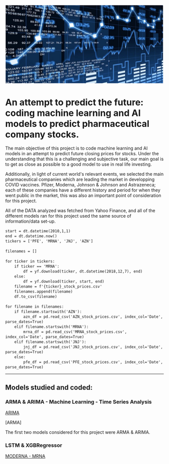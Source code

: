 ![](./PNG_files/image_1.png)

# An attempt to predict the future: coding machine learning and AI models to predict pharmaceutical company stocks.

The main objective of this project is to code machine learning and AI models in an attempt to predict future closing prices for stocks. Under the understanding that this is a challenging and subjective task, our main goal is to get as close as possible to a good model to use in real life investing. 

Additionally, in light of current world's relevant events, we selected the main pharmaceutical companies which are leading the market in developping COVID vaccines. Pfizer, Moderna, Johnson & Johnson and Astrazeneca; each of these companies have a different history and period for when they went public in the market, this was also an important point of consideration for this project.

All of the DATA analyzed was fetched from Yahoo Finance, and all of the different models ran for this project used the same source of information/data set-up.

```python:
start = dt.datetime(2010,1,1)
end = dt.datetime.now()
tickers = ['PFE', 'MRNA', 'JNJ', 'AZN']

filenames = []

for ticker in tickers:
    if ticker == 'MRNA':
        df = yf.download(ticker, dt.datetime(2018,12,7), end)
    else:
        df = yf.download(ticker, start, end)
    filename = f'{ticker}_stock_prices.csv'
    filenames.append(filename)
    df.to_csv(filename)
    
for filename in filenames:
    if filename.startswith('AZN'):
        azn_df = pd.read_csv('AZN_stock_prices.csv', index_col='Date', parse_dates=True)
    elif filename.startswith('MRNA'):
        mrna_df = pd.read_csv('MRNA_stock_prices.csv', index_col='Date', parse_dates=True)
    elif filename.startswith('JNJ'):
        jnj_df = pd.read_csv('JNJ_stock_prices.csv', index_col='Date', parse_dates=True)
    else:
        pfe_df = pd.read_csv('PFE_stock_prices.csv', index_col='Date', parse_dates=True)
```
-----------------

## Models studied and coded:

### ARMA & ARIMA - Machine Learning - Time Series Analysis


[ARIMA](https://github.com/yandomingos/project-2/blob/main/ARIMA.ipynb)

[ARMA]

The first two models considered for this project were ARMA & ARIMA. 

### LSTM & XGBRegressor



[MODERNA - MRNA](https://github.com/yandomingos/project-2/blob/main/LSTM_MRNA.ipynb)









